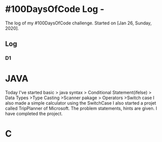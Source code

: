 # #100DaysOfCode Log - <SAYAN MANNA>

The log of my #100DaysOfCode challenge. Started on [Jan 26, Sunday, 2020].

## Log

### D1 
# JAVA
Today I've started basic > java syntax > Conditional Statement(ifelse) > Data Types >Type Casting >Scanner pakage > Operators >Switch case
I also made a simple calculator using the SwitchCase
I also started a projet called TripPlanner of Microsoft. The problem statements, hints are given. I have completed the project.
# C

